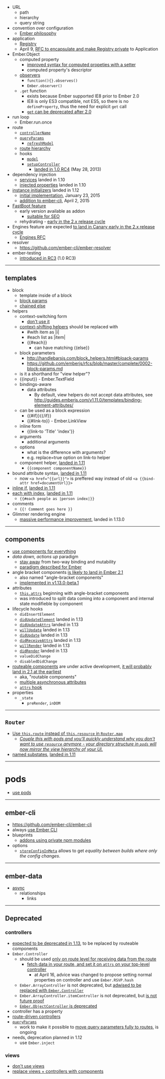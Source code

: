 * URL
  * path
  * hierarchy
  * query string
* convention over configuration
  * [Ember philosophy](http://www.ember-cli.com/#addon-conventions)
* application
  * [Registry](https://github.com/emberjs/ember.js/pull/9981)
  * April 9, [RFC to encapsulate and make Registry private](https://github.com/emberjs/rfcs/pull/46) to Application
* Ember.Object
  * computed property
    * [improved syntax for computed propeties with a setter](http://emberjs.com/deprecations/v1.x/#toc_computed-properties-with-a-shared-getter-and-setter)
    * computed property's descriptor
  * [observers](http://guides.emberjs.com/v1.12.0/object-model/observers/)
    * `function(){}.observes()`
    * `Ember.observer()`
  * `.get` function
    * exists because Ember supported IE8 prior to Ember 2.0
    * IE8 is only ES3 compatible, not ES5, so there is no `defineProperty`, thus the need for explicit `get` call
    * [`get` can be deprecated after 2.0][preparing-for-2.0]
* run loop
  * Ember.run.once
* route
  * [`controllerName`][query-params]
  * [`queryParams`][query-params]
    * [`refreshModel`][query-params]
  * [route hierarchy][query-params]
  * hooks
    * [`model`][query-params]
    * [`setupController`][query-params]
      * [landed in 1.0 RC4][1.0-rc4] (May 28, 2013)
* dependency injection
  * [services][run-up-to-two] landed in 1.10
  * [injected properties][ember-1.10.0] landed in 1.10
* [instance initializers][run-up-to-two] landed in 1.12
  * [initial implementation](https://github.com/emberjs/ember.js/pull/10256), January 23, 2015
  * [addition to ember-cli](https://github.com/ember-cli/ember-cli/issues/3159), April 2, 2015
* [FastBoot feature][another-two]
  * early version available as addon
    * [suitable for SEO][another-two]
  * rehydrating - [early in the 2.x release cycle][another-two]
* Engines feature are expected [to land in Canary early in the 2.x release cycle][another-two]
  * [Engines RFC](https://github.com/tomdale/rfcs/blob/master/active/0000-engines.md)
* resolver
  * https://github.com/ember-cli/ember-resolver
* ember-testing
  * [introduced in RC3][1.0-rc4] (1.0 RC3)

---

## templates

* block
  * template inside of a block
  * [block params][run-up-to-two]
  * [chained else][run-up-to-two]
* helpers
  * context-switching form
    * [don't use it][future-proof]
  * [context-shifting helpers][another-two] should be replaced with
    * #with item as |i|
    * #each list as |item|
    * {{#each}}
      * can have matching {{else}}
  * block parameters
    * http://handlebarsjs.com/block_helpers.html#bloack-params
    * https://github.com/emberjs/rfcs/blob/master/complete/0002-block-params.md
  * is it a shorthand for "view helper"?
  * {{input}} - Ember.TextField
  * bindings-aware
    * data attributes
      * By default, view helpers do not accept data attributes, see http://guides.emberjs.com/v1.11.0/templates/binding-element-attributes/
  * can be used as a block expression
    * {{#if}}{{/if}}
    * {{#link-to}} - Ember.LinkView
  * inline form
    * {{link-to 'Title' 'index'}}
  * arguments
    * additional arguments
  * options
    * what is the difference with arguments?
    * e.g. replace=true option on link-to helper
  * component helper, [landed in 1.11][preparing-for-2.0]
    * `{{component componentName}}`
* bound attribute syntax, [landed in 1.11][preparing-for-2.0]
  * now `<a href="{{url}}">` is preffered way instead of old `<a {{bind-attr href=documentUrl}}>`
* [inline if][preparing-for-2.0], [landed in 1.11][preparing-for-2.0]
* [each with index][preparing-for-2.0], [landed in 1.11][preparing-for-2.0]
  * `{{#each people as |person index|}}`
* comments
  * `{{! Comment goes here }}`
* Glimmer rendering engine
  * [massive performance improvement][preparing-for-2.0], landed in 1.13.0

---

## components

* [use components for everything][future-proof]
* _data down, actions up_ paradigm
  * [stay away][future-proof] from two-way binding and mutability
  * [paradigm described for Ember](https://gist.github.com/samselikoff/1d7300ce59d216fdaf97#comment-1340897)
* angle bracket components [is likely to land in Ember 2.1][another-two]
  * also named "angle-bracket components"
  * [implemented in v1.13.0-beta.1](https://github.com/emberjs/ember.js/releases/tag/v1.13.0-beta.1)
* attributes  
  * [`this.attrs`][run-up-to-two] beginning with angle-bracket components
  * was introduced to split data coming into a component and internal state modifieble by component
* lifecycle hooks
  * `didInsertElement`
  * [`didUpdateElement`][run-up-to-two] landed in 1.13
  * [`didUpdateAttrs`][another-two] landed in 1.13
  * [`willUpdate`][another-two] landed in 1.13
  * [`didUpdate`][another-two] landed in 1.13
  * [`didReceiveAttrs`][another-two] landed in 1.13
  * [`willRender`][another-two] landed in 1.13
  * [`didRender`][another-two] landed in 1.13
  * `valueDidChange`
  * `disabledDidChange`
* [routeable components][run-up-to-two] are under active development, [it will probably land in 2.1 at the earliest][another-two]
  * aka, "routable components"
  * [multiple asynchronous attributes][another-two]
  * [`attrs` hook][another-two]
* properties
  * `_state`
    * `preRender`, `inDOM`

---

## `Router`

* [Use `this.route` instead of `this.resource` in `Router.map`][future-proof]
  * [_Couple this with pods and you'll quickly understand why you don't want to use `resource` anymore - your directory structure in `pods` will now mirror the view hierarchy of your UI._][future-proof]
* [named substates](http://emberjs.com/blog/2015/03/27/ember-1-11-0-released.html#toc_named-substates), [landed in 1.11][preparing-for-2.0]
 
---

# pods

* [use pods][future-proof]

---

## ember-cli
* https://github.com/ember-cli/ember-cli
* always [use Ember CLI][future-proof]
* blueprints
  * [addons using private npm modules](https://github.com/ember-cli/ember-cli/issues/4256)
* options
  * [`storeConfigInMeta`](https://github.com/ember-cli/ember-cli/pull/2298) allows to get _equality between builds where only the config changes_.

---

## ember-data

* [async](http://emberjs.com/blog/2014/03/18/the-road-to-ember-data-1-0.html#toc_async-relationships)
  * relationships
    * links

---

## Deprecated

### controllers

* [expected to be deprecated in 1.13][preparing-for-2.0], to be replaced by routeable components
* `Ember.Controller`
  * should be used [only on route level for receiving data from the route][future-proof]
    * [fetch data in your route, and set it on `attrs` on your top-level controller][future-proof]
      * at April 16, advice was changed to propose setting normal properties on controller and use `Ember.RSVP.hash`
  * `Ember.ArrayController` is not deprecated, but [adwised to be replaced with `Ember.Controller`][future-proof]
  * `Ember.ArrayController.itemController` is not deprecated, but [is not future proof][future-proof]
  * [`Ember.ObjectController` is deprecated](http://emberjs.com/deprecations/v1.x/#toc_objectcontroller)
* controller has a property
* [route-driven controllers][query-params]
* [`queryParams`][query-params]
  * work to make it possible to [move query parameters fully to routes][another-two], is ongoing
* needs, deprecation planned in 1.12
  * use `Ember.inject`

### views

* [don't use views][future-proof]
* [replace views + controllers with components][future-proof]

[query-params]: http://guides.emberjs.com/v1.10.0/routing/query-params/
[run-up-to-two]: http://emberjs.com/blog/2015/05/10/run-up-to-two-oh.html
[another-two]: http://emberjs.com/blog/2015/05/24/another-two-oh-status-update.html
[ember-1.10.0]: http://emberjs.com/blog/2015/02/07/ember-1-10-0-released.html
[ember-1.11.0]: http://emberjs.com/blog/2015/03/27/ember-1-11-0-released.html
[1.0-rc4]: http://emberjs.com/blog/2013/05/28/ember-1-0-rc4.html
[future-proof]: https://gist.github.com/samselikoff/1d7300ce59d216fdaf97
[preparing-for-2.0]: https://www.youtube.com/watch?v=wsydQzQF4Ww

